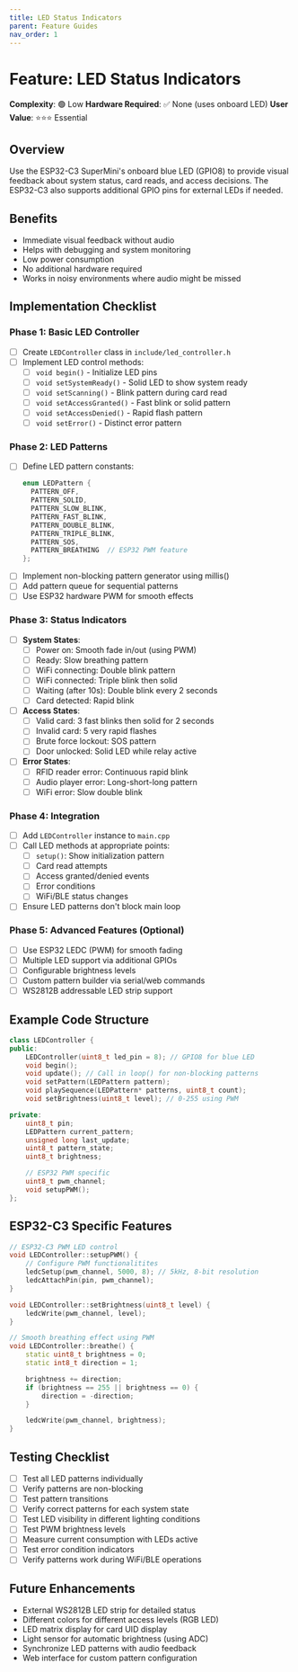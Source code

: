 ```yaml
---
title: LED Status Indicators
parent: Feature Guides
nav_order: 1
---
```


# Feature: LED Status Indicators

**Complexity**: 🟢 Low
**Hardware Required**: ✅ None (uses onboard LED)
**User Value**: ⭐⭐⭐ Essential

## Overview

Use the ESP32-C3 SuperMini's onboard blue LED (GPIO8) to provide visual feedback about system status, card reads, and access decisions. The ESP32-C3 also supports additional GPIO pins for external LEDs if needed.

## Benefits

- Immediate visual feedback without audio
- Helps with debugging and system monitoring
- Low power consumption
- No additional hardware required
- Works in noisy environments where audio might be missed

## Implementation Checklist

### Phase 1: Basic LED Controller
- [ ] Create `LEDController` class in `include/led_controller.h`
- [ ] Implement LED control methods:
  - [ ] `void begin()` - Initialize LED pins
  - [ ] `void setSystemReady()` - Solid LED to show system ready
  - [ ] `void setScanning()` - Blink pattern during card read
  - [ ] `void setAccessGranted()` - Fast blink or solid pattern
  - [ ] `void setAccessDenied()` - Rapid flash pattern
  - [ ] `void setError()` - Distinct error pattern

### Phase 2: LED Patterns
- [ ] Define LED pattern constants:
  ```cpp
  enum LEDPattern {
    PATTERN_OFF,
    PATTERN_SOLID,
    PATTERN_SLOW_BLINK,
    PATTERN_FAST_BLINK,
    PATTERN_DOUBLE_BLINK,
    PATTERN_TRIPLE_BLINK,
    PATTERN_SOS,
    PATTERN_BREATHING  // ESP32 PWM feature
  };
  ```
- [ ] Implement non-blocking pattern generator using millis()
- [ ] Add pattern queue for sequential patterns
- [ ] Use ESP32 hardware PWM for smooth effects

### Phase 3: Status Indicators
- [ ] **System States**:
  - [ ] Power on: Smooth fade in/out (using PWM)
  - [ ] Ready: Slow breathing pattern
  - [ ] WiFi connecting: Double blink pattern
  - [ ] WiFi connected: Triple blink then solid
  - [ ] Waiting (after 10s): Double blink every 2 seconds
  - [ ] Card detected: Rapid blink

- [ ] **Access States**:
  - [ ] Valid card: 3 fast blinks then solid for 2 seconds
  - [ ] Invalid card: 5 very rapid flashes
  - [ ] Brute force lockout: SOS pattern
  - [ ] Door unlocked: Solid LED while relay active

- [ ] **Error States**:
  - [ ] RFID reader error: Continuous rapid blink
  - [ ] Audio player error: Long-short-long pattern
  - [ ] WiFi error: Slow double blink

### Phase 4: Integration
- [ ] Add `LEDController` instance to `main.cpp`
- [ ] Call LED methods at appropriate points:
  - [ ] `setup()`: Show initialization pattern
  - [ ] Card read attempts
  - [ ] Access granted/denied events
  - [ ] Error conditions
  - [ ] WiFi/BLE status changes
- [ ] Ensure LED patterns don't block main loop

### Phase 5: Advanced Features (Optional)
- [ ] Use ESP32 LEDC (PWM) for smooth fading
- [ ] Multiple LED support via additional GPIOs
- [ ] Configurable brightness levels
- [ ] Custom pattern builder via serial/web commands
- [ ] WS2812B addressable LED strip support

## Example Code Structure

```cpp
class LEDController {
public:
    LEDController(uint8_t led_pin = 8); // GPIO8 for blue LED
    void begin();
    void update(); // Call in loop() for non-blocking patterns
    void setPattern(LEDPattern pattern);
    void playSequence(LEDPattern* patterns, uint8_t count);
    void setBrightness(uint8_t level); // 0-255 using PWM

private:
    uint8_t pin;
    LEDPattern current_pattern;
    unsigned long last_update;
    uint8_t pattern_state;
    uint8_t brightness;

    // ESP32 PWM specific
    uint8_t pwm_channel;
    void setupPWM();
};
```

## ESP32-C3 Specific Features

```cpp
// ESP32-C3 PWM LED control
void LEDController::setupPWM() {
    // Configure PWM functionalitites
    ledcSetup(pwm_channel, 5000, 8); // 5kHz, 8-bit resolution
    ledcAttachPin(pin, pwm_channel);
}

void LEDController::setBrightness(uint8_t level) {
    ledcWrite(pwm_channel, level);
}

// Smooth breathing effect using PWM
void LEDController::breathe() {
    static uint8_t brightness = 0;
    static int8_t direction = 1;

    brightness += direction;
    if (brightness == 255 || brightness == 0) {
        direction = -direction;
    }

    ledcWrite(pwm_channel, brightness);
}
```

## Testing Checklist

- [ ] Test all LED patterns individually
- [ ] Verify patterns are non-blocking
- [ ] Test pattern transitions
- [ ] Verify correct patterns for each system state
- [ ] Test LED visibility in different lighting conditions
- [ ] Test PWM brightness levels
- [ ] Measure current consumption with LEDs active
- [ ] Test error condition indicators
- [ ] Verify patterns work during WiFi/BLE operations

## Future Enhancements

- External WS2812B LED strip for detailed status
- Different colors for different access levels (RGB LED)
- LED matrix display for card UID display
- Light sensor for automatic brightness (using ADC)
- Synchronize LED patterns with audio feedback
- Web interface for custom pattern configuration
